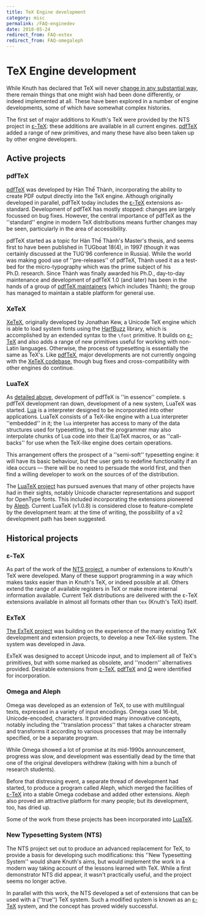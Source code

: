```yaml
---
title: TeX Engine development
category: misc
permalink: /FAQ-enginedev
date: 2018-05-24
redirect_from: FAQ-extex
redirect_from: FAQ-omegaleph
---
```


# TeX Engine development

While Knuth has declared that TeX will never [change in any substantial
way](/FAQ-TeXfuture), there remain things that one might wish had been done
differently, or indeed implemented at all. These have been explored in a number
of engine developments, some of which have somewhat complex histories.

The first set of major additions to Knuth's TeX were provided by the NTS
project in [&epsilon;-TeX](/FAQ-etex): these additions are available in all
current engines. [pdfTeX](/FAQ-pdftex) added a range of new primitives, and
many these have also been taken up by other engine developers.

## Active projects

### pdfTeX

[pdfTeX](/FAQ-pdftex) was developed by H&agrave;n Th&#x1ebf; Th&agrave;nh,
incorporating the ability to create PDF output directly into the TeX engine.
Although originally developed in parallel, pdfTeX today includes the
[&epsilon;-TeX](#&epsilon;-tex) extensions as-standard.
Development of pdfTeX has mostly stopped: changes are largely focussed on
bug fixes. However, the central importance of pdfTeX as the ''standard''
engine in modern TeX distributions means further changes may be seen,
particularly in the area of accessibility.

pdfTeX started as a topic for H&agrave;n Th&#x1ebf; Th&agrave;nh's
Master's&nbsp;thesis, and seems first to have been published in TUGboat 18(4),
in 1997 (though it was certainly discussed at the TUG'96 conference in Russia).
While the world was making good use of ''pre-releases'' of pdfTeX, Th&agrave;nh
used it as a test-bed for the micro-typography which was the prime subject of
his Ph.D.&nbsp;research. Since Th&agrave;nh was finally awarded his Ph.D.,
day-to-day maintenance and development of pdfTeX&nbsp;1.0 (and later) has been
in the hands of a group of [pdfTeX maintainers](http://www.pdftex.org) (which
includes Th&agrave;nh); the group has managed to maintain a stable platform for
general use.

### XeTeX

[XeTeX](/FAQ-xetex), originally developed by Jonathan Kew, a Unicode TeX
engine which is able to load system fonts using the [HarfBuzz]() library, which
is accomplished by an extended syntax to the `\font` primitive. It builds on
[&epsilon;-TeX](#&epsilon;-tex) and also adds a range of new primitives useful
for working with non-Latin languages. Otherwise, the process of typesetting is
essentially the same as TeX's. Like [pdfTeX](#pdftex), major developments are
not currently ongoing with the [XeTeX codebase](http://xetex.sourceforge.net/),
though bug fixes and cross-compatibility with other engines do continue.

### LuaTeX

As [detailed above](#pdftex), development of pdfTeX is ''in essence'' complete.
s pdfTeX development ran down, development of a new system, LuaTeX was started.
[Lua](http://www.lua.org/) is a interpreter designed to be incorporated into
other applications. LuaTeX consists of a TeX-like engine with a Lua interpreter
''embedded'' in it; the `lua` interpreter has access to many of the data
structures used for typesetting, so that the programmer may also interpolate
chunks of Lua code into their (La)TeX macros, or as ''call-backs'' for use when
the TeX-like engine does certain operations.

This arrangement offers the prospect of a ''semi-soft'' typesetting engine: it
will have its basic behaviour, but the user gets to redefine functionality if
an idea occurs&nbsp;&mdash; there will be no need to persuade the world first,
and then find a willing developer to work on the sources of of the
distribution.

The [LuaTeX project](http://www.luatex.org/) has pursued avenues that many 
of other projects have had in their sights, notably Unicode character
representations and support for OpenType fonts.  This included incorporating
the extensions pioneered by [Aleph](#omega-and-aleph). Current LuaTeX
(v1.0.8) is considered close to feature-complete by the development team:
at the time of writing, the possibility of a v2 development path has been
suggested.

## Historical projects

### &epsilon;-TeX

As part of the work of the [NTS project](#new-typesetting-system-(nts)),
a number of extensions to Knuth's TeX were developed. Many of these
support programming in a way which makes tasks easier than in Knuth's TeX,
or indeed possible at all. Others extend the range of available registers
in TeX or make more internal information available. Current TeX distributions
are delivered with the &epsilon;-TeX extensions available in almost
all formats other than `tex` (Knuth's TeX) itself. 

### ExTeX

[The ExTeX project](http://www.extex.org/) was building on the experience of
the many existing TeX development and extension projects, to develop a new
TeX-like system. The system was developed in Java.

ExTeX was designed to accept Unicode input, and to implement all of TeX's
primitives, but with some marked as obsolete, and ''modern'' alternatives
provided. Desirable extensions from [&epsilon;-TeX](/FAQ-etex),
[pdfTeX](/FAQ-pdftex) and [&Omega;](#omega-and-aleph) were identified for
incorporation.

### Omega and Aleph

Omega was developed as an extension of TeX, to use with multilingual texts,
expressed in a variety of input encodings. Omega used 16-bit, Unicode-encoded,
characters. It provided many innovative concepts, notably including the
''translation process'' that takes a character stream and transforms it
according to various processes that may be internally specified, or be a
separate program.

While Omega showed a lot of promise at its mid-1990s announcement, progress was
slow, and development was essentially dead by the time that one of the original
developers withdrew (taking with him a bunch of research students).

Before that distressing event, a separate thread of development had
started, to produce a program 
called Aleph, which merged the facilities of
[&epsilon;-TeX](/FAQ-etex) into a stable Omega codebase and added other
extensions.  Aleph also proved an attractive platform for many people;
but its development, too, has dried up.

Some of the work from these projects has been incorporated into
[LuaTeX](#luatex).

### New Typesetting System (NTS)

The NTS project set out to produce an advanced replacement for TeX, to provide
a basis for developing such modifications: this ''New Typesetting System''
would share Knuth's aims, but would implement the work in a modern way taking
account of the lessons learned with TeX. While a first demonstrator NTS did
appear, it wasn't practically useful, and the project seems no longer active.

In parallel with this work, the NTS developed a set of extensions that can be
used with a (''true'') TeX system. Such a modified system is known as an
[&epsilon;-TeX](#&epsilon;-tex) system, and the concept has proved widely
successful.


